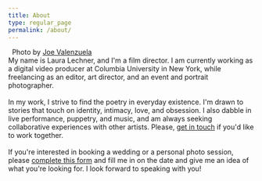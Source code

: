 ```yaml
---
title: About
type: regular_page
permalink: /about/
---
```

<div class="col-1">
<img src="./images/LLnewheadshot.jpg" alt="">

<img src="./images/IMG_20150815_174753892.jpg" alt="">
<span class="ital">Photo by</span></a> <a href="https://vimeo.com/user38602236"><span class="ital">Joe Valenzuela</span></a>

</div>
<div class="col-2">
My name is Laura Lechner, and I'm a film director. I am currently working as a digital video producer at Columbia University in New York, while freelancing as an editor, art director, and an event and portrait photographer. <br>
<br/>
In my work, I strive to find the poetry in everyday existence. I'm drawn to stories that touch on identity, intimacy, love, and obsession. I also dabble in live performance, puppetry, and music, and am always seeking collaborative experiences with other artists.  Please, <a href="contact.html">get in touch</a> if you'd like to work together.<br/>
<br/>
If you're interested in booking a wedding or a personal photo session, please <a href="contact.html">complete this form</a> and fill me in on the date and give me an idea of what you're looking for. I look forward to speaking with you!
</div>
